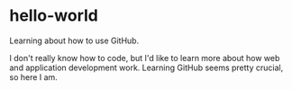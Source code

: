 # hello-world
Learning about how to use GitHub.

I don't really know how to code, but I'd like to learn more about how web and application development work. Learning GitHub seems pretty crucial, so here I am.
